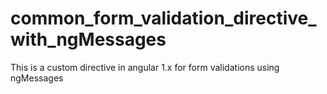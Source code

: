 # common_form_validation_directive_with_ngMessages
This is a custom directive in angular 1.x for form validations using ngMessages

